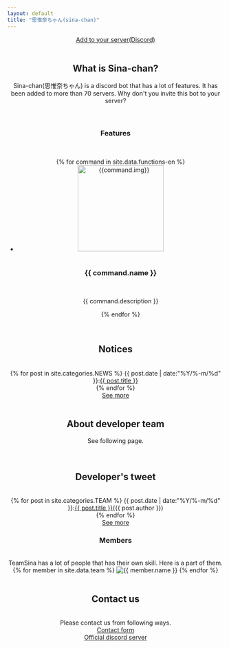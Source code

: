 ```yaml
---
layout: default
title: "思惟奈ちゃん(sina-chan)"
---
```

<center>
<div class="thumbnail">
    <section class="top-image"></section>
    <a class="btn-big" href="https://discordapp.com/api/oauth2/authorize?client_id=462885760043843584&permissions=1043721302&scope=bot">
    <i class="fas fa-angle-double-right"></i>Add to your server(Discord)
</a>
</div>

<br>

<h2 class="main-title">What is Sina-chan?</h2>
Sina-chan(思惟奈ちゃん) is a discord bot that has a lot of features.
It has been added to more than 70 servers.
Why don't you invite this bot to your server?
<br>
<br>
<br>

<h3>Features</h3>
<br>
<ul class = "can">
    {% for command in site.data.functions-en %}
    <li>
    <div><img src="{{site.url}}/img/{{command.img}}" alt="{{command.img}}" width="200" height="200" ></div>
    <br>
    <h3>{{ command.name }}</h3>
    <br>
    <p>{{ command.description }}</p>
    </li>
    {% endfor %}
</ul>
<br>
<h2 class="top-black">Notices</h2>
<br>
{% for post in site.categories.NEWS %}
{{ post.date | date:"%Y/%-m/%d" }}:<a href="{{ post.url }}" class="a-orange">{{ post.title }}</a><br>
{% endfor %}
<br>
<a class="btn-blue" href="{{site.url}}/news"><i class="fas fa-angle-double-right"></i>See more</a>
<br><br>
<h2 class="main-title">About developer team</h2>
See following page.
<br>
<a class="btn-blue" href="{{ site.url }}/aboutus"><i class="fas fa-angle-double-right"></i></a>
<br><br>

<h2 class="top-black">Developer's tweet</h2>
<br>
{% for post in site.categories.TEAM %}
{{ post.date | date:"%Y/%-m/%d" }}:<a href="{{ post.url }}" class="a-orange">{{ post.title }}</a>({{ post.author }})<br>
{% endfor %}
<br>
<a class="btn-blue" href="{{site.url}}/team"><i class="fas fa-angle-double-right"></i>See more</a>
<br>
<h3>Members</h3>
<br>
TeamSina has a lot of people that has their own skill. Here is a part of them.
<div class="yokonarabi">
{% for member in site.data.team %}
<img src="{{ site.url }}/img/teammember/{{ member.img }}" title="{{ member.name }}" class="team-img">
{% endfor %}
</div>
<br>
<h2 class="top-black">Contact us</h2>
<br>
Please contact us from following ways.
<br>
<a class="btn-blue" href="{{site.url}}/contact"><i class="fas fa-angle-double-right"></i>Contact form</a>
<br>
<a class="btn-blue" href="https://discord.gg/udA3qgZ"><i class="fas fa-angle-double-right"></i>Official discord server</a>
</center>
